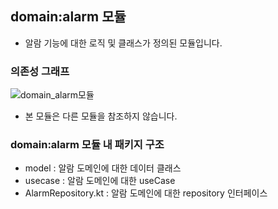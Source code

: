 ## domain:alarm 모듈
- 알람 기능에 대한 로직 및 클래스가 정의된 모듈입니다.

### 의존성 그래프
![domain_alarm모듈](https://github.com/l5x5l/travel_diary/assets/39579912/97089b42-549b-4c94-8187-aadafe5859f5)
- 본 모듈은 다른 모듈을 참조하지 않습니다.

### domain:alarm 모듈 내 패키지 구조
- model : 알람 도메인에 대한 데이터 클래스
- usecase : 알람 도메인에 대한 useCase
- AlarmRepository.kt : 알람 도메인에 대한 repository 인터페이스
